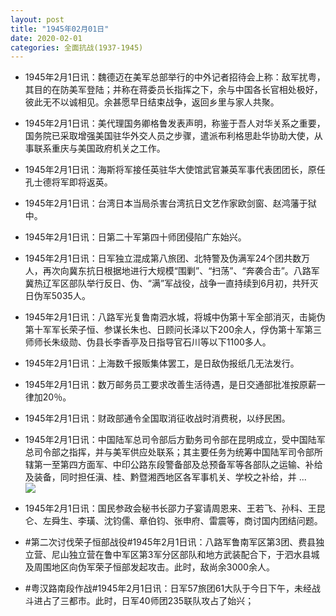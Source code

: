 ```yaml
---
layout: post
title: "1945年02月01日"
date: 2020-02-01
categories: 全面抗战(1937-1945)
---
```


<meta name="referrer" content="no-referrer" />

- 1945年2月1日讯：魏德迈在美军总部举行的中外记者招待会上称：敌军扰粤，其目的在防美军登陆；并称在蒋委员长指挥之下，余与中国各长官相处极好，彼此无不以诚相见。余甚愿早日结束战争，返回乡里与家人共聚。 

- 1945年2月1日讯：美代理国务卿格鲁发表声明，称鉴于吾人对华关系之重要，国务院已采取增强美国驻华外交人员之步骤，遣派布利格思赴华协助大使，从事联系重庆与美国政府机关之工作。 

- 1945年2月1日讯：海斯将军接任英驻华大使馆武官兼英军事代表团团长，原任孔士德将军即将返英。 

- 1945年2月1日讯：台湾日本当局杀害台湾抗日文艺作家欧剑窗、赵鸿藩于狱中。 

- 1945年2月1日讯：日第二十军第四十师团侵陷广东始兴。 

- 1945年2月1日讯：日军独立混成第八旅团、北特警及伪满军24个团共数万人，再次向冀东抗日根据地进行大规模“围剿”、“扫荡”、“奔袭合击”。八路军冀热辽军区部队举行反日、伪、“满”军战役，战争一直持续到6月初，共歼灭日伪军5035人。 

- 1945年2月1日讯：八路军光复鲁南泗水城，将城中伪第十军全部消灭，击毙伪第十军军长荣子恒、参谋长朱也、日顾问长泽以下200余人，俘伪第十军第三师师长朱级勋、伪县长李香亭及日指导官石川等以下1100多人。 

- 1945年2月1日讯：上海数千报贩集体罢工，是日敌伪报纸几无法发行。 

- 1945年2月1日讯：数万邮务员工要求改善生活待遇，是日交通部批准按原薪一律加20％。 

- 1945年2月1日讯：财政部通令全国取消征收战时消费税，以纾民困。 

- 1945年2月1日讯：中国陆军总司令部后方勤务司令部在昆明成立，受中国陆军总司令部之指挥，并与美军供应处联系；其主要任务为统筹中国陆军司令部所辖第一至第四方面军、中印公路东段警备部及总预备军等各部队之运输、补给及装备，同时担任滇、桂、黔暨湘西地区各军事机关、学校之补给，并 ... <br/><img src="https://wx1.sinaimg.cn/large/aca367d8ly1gbgpzwcydfj20c8090gln.jpg" />

- 1945年2月1日讯：国民参政会秘书长邵力子宴请周恩来、王若飞、孙科、王昆仑、左舜生、李璜、沈钧儒、章伯钧、张申府、雷震等，商讨国内团结问题。 

- #第二次讨伐荣子恒部战役#1945年2月1日讯：八路军鲁南军区第3团、费县独立营、尼山独立营在鲁中军区第3军分区部队和地方武装配合下，于泗水县城及周围地区向伪军荣子恒部发起攻击。此时，敌尚余3000余人。 

- #粤汉路南段作战#1945年2月1日讯：日军57旅团61大队于今日下午，未经战斗进占了三都市。此时，日军40师团235联队攻占了始兴； 

